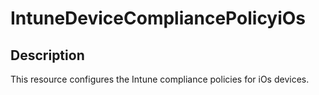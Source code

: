 
# IntuneDeviceCompliancePolicyiOs

## Description

This resource configures the Intune compliance policies for iOs devices.
